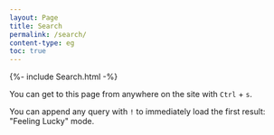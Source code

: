 ```yaml
---
layout: Page
title: Search
permalink: /search/
content-type: eg
toc: true
---
```

{%- include Search.html -%}

You can get to this page from anywhere on the site with `Ctrl` + `s`.

You can append any query with `!` to immediately load the first result: "Feeling Lucky" mode.
